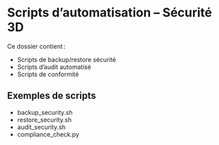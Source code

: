 # Scripts d’automatisation – Sécurité 3D

Ce dossier contient :
- Scripts de backup/restore sécurité
- Scripts d’audit automatisé
- Scripts de conformité

## Exemples de scripts
- backup_security.sh
- restore_security.sh
- audit_security.sh
- compliance_check.py
